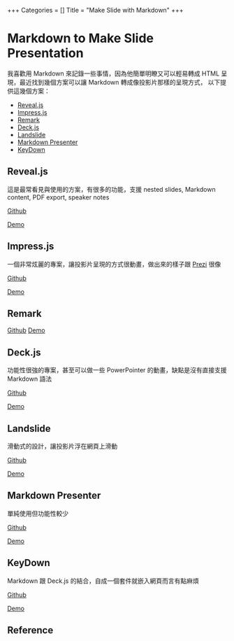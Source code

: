 +++
Categories = []
Title = "Make Slide with Markdown"
+++
# Markdown to Make Slide Presentation
我喜歡用 Markdown 來記錄一些事情，因為他簡單明瞭又可以輕易轉成 HTML 呈現，最近找到幾個方案可以讓 Markdown 轉成像投影片那樣的呈現方式， 以下提供這幾個方案：  
- [Reveal.js](#Reveal)
- [Impress.js](#Impress)
- [Remark](#Remark)
- [Deck.js](#Deck)
- [Landslide](#Landslid)
- [Markdown Presenter](#Markdownpre)
- [KeyDown](#KeyDown)

<a name="Reveal"></a>

## Reveal.js
這是最常看見與使用的方案，有很多的功能，支援 nested slides, Markdown content, PDF export, speaker notes

[Github][reveal]

[Demo](http://lab.hakim.se/reveal-js/#/)

<a name="Impress"></a>

## Impress.js
一個非常炫麗的專案，讓投影片呈現的方式很動畫，做出來的樣子跟 [Prezi](https://prezi.com/) 很像

[Github][impress]

[Demo](http://impress.github.io/impress.js/#/bored)

<a name="Remark"></a>

## Remark
[Github][remark] [Demo](http://gnab.github.io/remark/#19)

<a name="Deck"></a>

## Deck.js
功能性很強的專案，甚至可以做一些 PowerPointer 的動畫，缺點是沒有直接支援 Markdown 語法

[Github][deck]

[Demo](http://imakewebthings.com/deck.js/introduction/)

<a name="Landslid"></a>

## Landslide
滑動式的設計，讓投影片浮在網頁上滑動

[Github][landslide]

[Demo](http://landslide.adamzap.com/#slide1)

<a name="Markdownpre"></a>

## Markdown Presenter
單純使用但功能性較少

[Github][markdownpresent]

[Demo](http://chrishulbert.github.io/MarkdownPresenter/Presenter.html)

<a name="KeyDown"></a>

## KeyDown
Markdown 跟 Deck.js 的結合，自成一個套件就嵌入網頁而言有點麻煩

[Github][keydown_link]

[Demo](http://infews.github.io/keydown/)

## Reference

[reveal]: https://github.com/hakimel/reveal.js
[remark]: https://github.com/gnab/remark
[markdownpresent]: https://github.com/chrishulbert/MarkdownPresenter
[landslide]: https://github.com/adamzap/landslide#notes
[keydown_link]: https://github.com/infews/keydown
[deck]: https://github.com/imakewebthings/deck.js
[impress]: https://github.com/impress/impress.js
